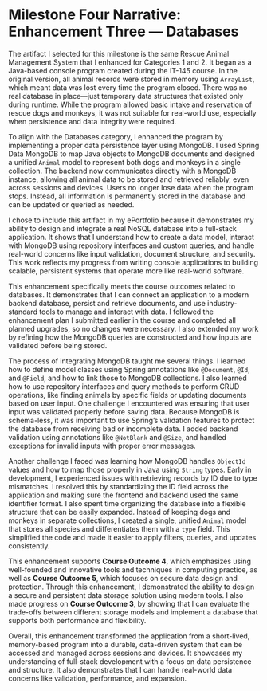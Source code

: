 # Milestone Four Narrative: Enhancement Three — Databases

The artifact I selected for this milestone is the same Rescue Animal Management System that I enhanced for Categories 1 and 2. It began as a Java-based console program created during the IT-145 course. In the original version, all animal records were stored in memory using `ArrayList`, which meant data was lost every time the program closed. There was no real database in place—just temporary data structures that existed only during runtime. While the program allowed basic intake and reservation of rescue dogs and monkeys, it was not suitable for real-world use, especially when persistence and data integrity were required.

To align with the Databases category, I enhanced the program by implementing a proper data persistence layer using MongoDB. I used Spring Data MongoDB to map Java objects to MongoDB documents and designed a unified `Animal` model to represent both dogs and monkeys in a single collection. The backend now communicates directly with a MongoDB instance, allowing all animal data to be stored and retrieved reliably, even across sessions and devices. Users no longer lose data when the program stops. Instead, all information is permanently stored in the database and can be updated or queried as needed.

I chose to include this artifact in my ePortfolio because it demonstrates my ability to design and integrate a real NoSQL database into a full-stack application. It shows that I understand how to create a data model, interact with MongoDB using repository interfaces and custom queries, and handle real-world concerns like input validation, document structure, and security. This work reflects my progress from writing console applications to building scalable, persistent systems that operate more like real-world software.

This enhancement specifically meets the course outcomes related to databases. It demonstrates that I can connect an application to a modern backend database, persist and retrieve documents, and use industry-standard tools to manage and interact with data. I followed the enhancement plan I submitted earlier in the course and completed all planned upgrades, so no changes were necessary. I also extended my work by refining how the MongoDB queries are constructed and how inputs are validated before being stored.

The process of integrating MongoDB taught me several things. I learned how to define model classes using Spring annotations like `@Document`, `@Id`, and `@Field`, and how to link those to MongoDB collections. I also learned how to use repository interfaces and query methods to perform CRUD operations, like finding animals by specific fields or updating documents based on user input. One challenge I encountered was ensuring that user input was validated properly before saving data. Because MongoDB is schema-less, it was important to use Spring’s validation features to protect the database from receiving bad or incomplete data. I added backend validation using annotations like `@NotBlank` and `@Size`, and handled exceptions for invalid inputs with proper error messages.

Another challenge I faced was learning how MongoDB handles `ObjectId` values and how to map those properly in Java using `String` types. Early in development, I experienced issues with retrieving records by ID due to type mismatches. I resolved this by standardizing the ID field across the application and making sure the frontend and backend used the same identifier format. I also spent time organizing the database into a flexible structure that can be easily expanded. Instead of keeping dogs and monkeys in separate collections, I created a single, unified `Animal` model that stores all species and differentiates them with a `type` field. This simplified the code and made it easier to apply filters, queries, and updates consistently.

This enhancement supports **Course Outcome 4**, which emphasizes using well-founded and innovative tools and techniques in computing practice, as well as **Course Outcome 5**, which focuses on secure data design and protection. Through this enhancement, I demonstrated the ability to design a secure and persistent data storage solution using modern tools. I also made progress on **Course Outcome 3**, by showing that I can evaluate the trade-offs between different storage models and implement a database that supports both performance and flexibility.

Overall, this enhancement transformed the application from a short-lived, memory-based program into a durable, data-driven system that can be accessed and managed across sessions and devices. It showcases my understanding of full-stack development with a focus on data persistence and structure. It also demonstrates that I can handle real-world data concerns like validation, performance, and expansion.
